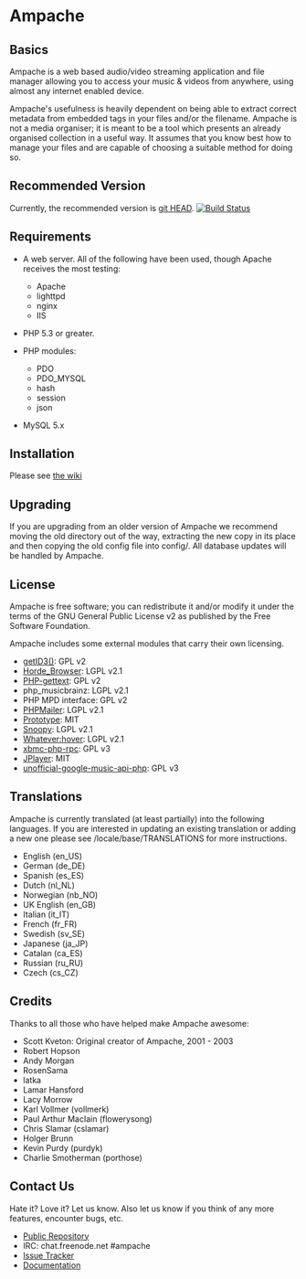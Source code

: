 Ampache
=======

Basics
------

Ampache is a web based audio/video streaming application and file
manager allowing you to access your music & videos from anywhere,
using almost any internet enabled device.

Ampache's usefulness is heavily dependent on being able to extract
correct metadata from embedded tags in your files and/or the filename.
Ampache is not a media organiser; it is meant to be a tool which
presents an already organised collection in a useful way. It assumes
that you know best how to manage your files and are capable of
choosing a suitable method for doing so.

Recommended Version
-------------------

Currently, the recommended version is [git HEAD](https://github.com/ampache-doped/ampache/archive/master.tar.gz).
[![Build Status](https://api.travis-ci.org/ampache-doped/ampache.png?branch=master)](https://travis-ci.org/ampache-doped/ampache)

Requirements
------------

* A web server. All of the following have been used, though Apache
receives the most testing:
    * Apache
    * lighttpd
    * nginx
    * IIS

* PHP 5.3 or greater.

* PHP modules:
    * PDO
    * PDO_MYSQL
    * hash
    * session
    * json

* MySQL 5.x

Installation
------------

Please see [the wiki](https://github.com/ampache-doped/ampache/wiki/Installation)

Upgrading
---------

If you are upgrading from an older version of Ampache we recommend
moving the old directory out of the way, extracting the new copy in
its place and then copying the old config file into config/. All
database updates will be handled by Ampache.

License
-------

Ampache is free software; you can redistribute it and/or
modify it under the terms of the GNU General Public License v2
as published by the Free Software Foundation.

Ampache includes some external modules that carry their own licensing.

* [getID3()](http://getid3.sourceforge.net/): GPL v2
* [Horde_Browser](http://www.horde.org/): LGPL v2.1
* [PHP-gettext](https://launchpad.net/php-gettext): GPL v2
* php_musicbrainz: LGPL v2.1
* PHP MPD interface: GPL v2
* [PHPMailer](https://github.com/PHPMailer/PHPMailer): LGPL v2.1
* [Prototype](http://www.prototypejs.org/): MIT
* [Snoopy](http://snoopy.sourceforge.net/): LGPL v2.1
* [Whatever:hover](http://www.xs4all.nl/~peterned): LGPL v2.1
* [xbmc-php-rpc](https://github.com/karlrixon/xbmc-php-rpc): GPL v3
* [JPlayer](http://jplayer.org/): MIT
* [unofficial-google-music-api-php](http://code.google.com/p/unofficial-google-music-api-php/): GPL v3

Translations
------------

Ampache is currently translated (at least partially) into the
following languages. If you are interested in updating an existing
translation or adding a new one please see /locale/base/TRANSLATIONS
for more instructions.

* English	(en_US)
* German	(de_DE)
* Spanish	(es_ES)
* Dutch		(nl_NL)
* Norwegian	(nb_NO)
* UK English	(en_GB)
* Italian	(it_IT)
* French	(fr_FR)
* Swedish	(sv_SE)
* Japanese	(ja_JP) 
* Catalan	(ca_ES)
* Russian	(ru_RU)
* Czech (cs_CZ)

Credits
-------

Thanks to all those who have helped make Ampache awesome:

* Scott Kveton: Original creator of Ampache, 2001 - 2003
* Robert Hopson
* Andy Morgan
* RosenSama
* latka
* Lamar Hansford
* Lacy Morrow
* Karl Vollmer (vollmerk)
* Paul Arthur MacIain (flowerysong)
* Chris Slamar (cslamar)
* Holger Brunn
* Kevin Purdy (purdyk)
* Charlie Smotherman (porthose)


Contact Us
----------

Hate it? Love it? Let us know. Also let us know if you think of any
more features, encounter bugs, etc.

* [Public Repository](http://github.com/ampache-doped)
* IRC: chat.freenode.net #ampache
* [Issue Tracker](https://github.com/ampache-doped/ampache/issues)
* [Documentation](https://github.com/ampache-doped/ampache/wiki)

